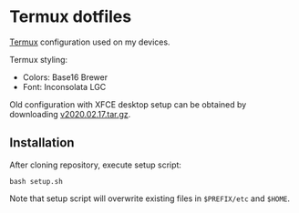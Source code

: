 # Termux dotfiles

[Termux](https://github.com/termux/termux-app) configuration used on my devices.

Termux styling:

* Colors: Base16 Brewer
* Font: Inconsolata LGC

Old configuration with XFCE desktop setup can be obtained by downloading
[v2020.02.17.tar.gz](https://github.com/xeffyr/termux-dotfiles/archive/v2020.02.17.tar.gz).

## Installation

After cloning repository, execute setup script:
```
bash setup.sh
```

Note that setup script will overwrite existing files in `$PREFIX/etc` and `$HOME`.
